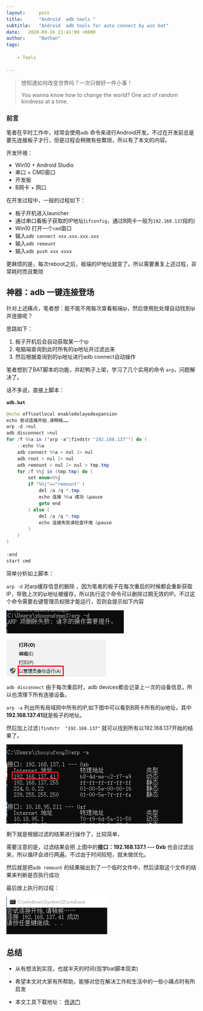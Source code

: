 ```yaml
---
layout:     post
title:      "Android  adb tools "
subtitle:   "Android  adb tools for auto connect by win bat"
date:   2020-09-16 21:41:00 +0800
author:     "Nathan"
tags:

    - Tools

---
```


> 想知道如何改变世界吗？一次只做好一件小事！
>
> You wanna know how to change the world? One act of random kindness at a time.
>



### 前言

笔者在平时工作中，经常会使用`adb` 命令来进行Android开发。不过在开发前总是要先连接板子才行，但是过程会稍微有些繁琐，所以有了本文的内容。

开发环境：

* Win10 + Android Studio
* 串口 + CMD窗口
* 开发板 
* B网卡 + 网口

在开发过程中，一般的过程如下：

- 板子开机进入launcher
- 通过串口看板子获取的IP地址(`ifconfig`，通过B网卡一般为`192.168.137`段的) 
- Win10 打开一个`cmd`窗口
- 输入`adb connect xxx.xxx.xxx.xxx`
- 输入`adb remount`
- 输入`adb push xxx xxxx`

更麻烦的是，每次reboot之后，板端的IP地址就变了。所以需要重复上述过程，非常耗时而且繁琐

## 神器：adb 一键连接登场

针对上述痛点，笔者想：能不能不用每次查看板端ip，然后使用批处理自动找到ip并连接呢？

思路如下：

1. 板子开机后会自动获取某一个ip
2. 电脑端查询到此时所有的ip地址并过滤出来
3. 然后根据查询到的ip地址进行adb connect自动操作

笔者想到了BAT脚本的功能，并赶鸭子上架，学习了几个实用的命令 `arp`，问题解决了。

话不多说，直接上脚本：

**`adb.bat`**

```JAVA
@echo off&setlocal enabledelayedexpansion
echo 尝试连接开始,请稍候……
arp -d >nul
adb disconnect >nul
for /f %%a in ('arp -a^|findstr "192.168.137"') do (
	::echo %%a
	adb connect %%a > nul 2> nul
	adb root > nul 2> nul
	adb remount > nul 2> nul > tmp.tmp
	for /f %%j in (tmp.tmp) do (
		set enum=%%j
		if "%%j"=="remount" (
			del /a /q *.tmp
			echo 连接 %%a 成功 &pause
			goto end
		) else (
			del /a /q *.tmp
			echo 连接失败请检查环境 &pause
		) 
	)
)

:end
start cmd 

```

简单分析如上脚本：

`arp -d` 对arp缓存信息的删除 ，因为笔者的板子在每次重启的时候都会重新获取IP，导致上次的ip地址被缓存，所以执行这个命令可以删除过期无效的IP。不过这个命令需要右键管理员权限才能运行，否则会提示如下内容

![arp-d](/img/adb-tool/arp-d.png)

![admin](/img/adb-tool/admin.png)

`adb disconnect` 由于每次重启时，adb devices都会记录上一次的设备信息，所以也清理下所有连接设备。

`arp -a` 列出所有局域网中所有的IP,如下图中可以看到B网卡所有的ip地址，其中**192.168.137.41**就是板子的地址。

然后加上过滤`|findstr  "192.168.137"` 就可以找到所有以192.168.137开始的结果了。

![arp-a](/img/adb-tool/arp-a.png)

剩下就是根据过滤的结果进行操作了，比较简单，

需要注意的是，过滤结果会把 上图中的**接口：192.168.137.1 --- 0xb** 也会过滤出来，所以循环会进行两遍。不过由于时间较短，就未做优化。

然后就是把`adb remount` 的结果输出到了一个临时文件中，然后读取这个文件的结果来判断是否执行成功


最后放上执行的过程：

![done](/img/adb-tool/done.png)

## 总结

- 从有想法到实现，也就半天的时间(现学bat脚本现卖)

- 希望本文对大家有所帮助，能够对您在解决工作和生活中的一些小痛点时有所启发

- 本文工具下载地址： [传送门](https://github.com/Nathan-Feng/Tools)

  